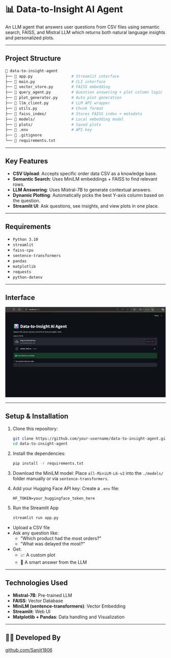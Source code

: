 # 📊 Data-to-Insight AI Agent

An LLM agent that answers user questions from CSV files using semantic search, FAISS, and Mistral LLM which returns both natural language insights and personalized plots.

---

## Project Structure

```bash
📂 data-to-insight-agent
├── 📄 app.py                 # Streamlit interface
├── 📄 main.py                # CLI interface
├── 📄 vector_store.py        # FAISS embedding
├── 📄 query_agent.py         # Question answering + plot column logic
├── 📄 plot_generator.py      # Auto plot generation
├── 📄 llm_client.py          # LLM API wrapper
├── 📄 utils.py               # Chunk format
├── 📁 faiss_index/           # Stores FAISS index + metadata
├── 📁 models/                # Local embedding model
├── 📁 plots/                 # Saved plots
├── 📄 .env                   # API key
├── 📄 .gitignore
└── 📄 requirements.txt
```

---

## Key Features

- **CSV Upload**: Accepts specific order data CSV as a knowledge base.
- **Semantic Search**: Uses MiniLM embeddings + FAISS to find relevant rows.
- **LLM Answering**: Uses Mistral-7B  to generate contextual answers.
- **Dynamic Plotting**: Automatically picks the best Y-axis column based on the question.
- **Streamlit UI**: Ask questions, see insights, and view plots in one place.

---

## Requirements

  - `Python 3.10`
  - `streamlit`
  - `faiss-cpu`
  - `sentence-transformers`
  - `pandas`
  - `matplotlib`
  - `requests`
  - `python-dotenv`

---

## Interface

<img src="Output_Screenshots/CSV_Indexing.png" alt="Image" width="650"/>

---

## Setup & Installation

1. Clone this repository:
   ```bash
   git clone https://github.com/your-username/data-to-insight-agent.git
   cd data-to-insight-agent
   ```

2. Install the dependencies:
   ```bash
   pip install -r requirements.txt
   ```

3. Download the MiniLM model:
   Place `all-MiniLM-L6-v2` into the `./models/` folder manually or via `sentence-transformers`.

4. Add your Hugging Face API key:
   Create a `.env` file:
   ```env
   HF_TOKEN=your_huggingface_token_here
   ```

5. Run the Streamlit App

   ```bash
   streamlit run app.py
   ```

- Upload a CSV file
- Ask any question like:
  - "Which product had the most orders?"
  - "What was delayed the most?"
- Get:
  - 📈 A custom plot
  - 🧠 A smart answer from the LLM

---

## Technologies Used

- **Mistral-7B**: Pre-trained LLM
- **FAISS**: Vector Database
- **MiniLM (sentence-transformers)**: Vector Embedding
- **Streamlit**: Web UI
- **Matplotlib + Pandas**: Data handling and Visualization

---

## 👨‍💻 Developed By

[github.com/Sanjit1806](https://github.com/Sanjit1806)
